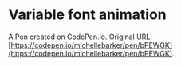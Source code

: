 # Variable font animation

A Pen created on CodePen.io. Original URL: [https://codepen.io/michellebarker/pen/bPEWGK](https://codepen.io/michellebarker/pen/bPEWGK).


